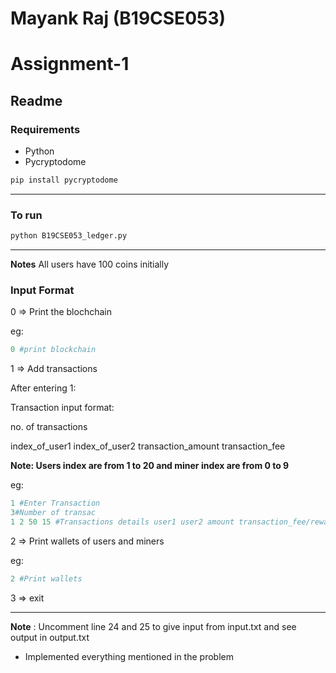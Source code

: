  # **Mayank Raj (B19CSE053)**
 # **Assignment-1**

 ## Readme

 ### Requirements

* Python
* Pycryptodome
 ```py
pip install pycryptodome
 ```

---
### To run

```bash
python B19CSE053_ledger.py
```

---


**Notes** All users have 100 coins initially
 
### Input Format

0 => Print the blochchain

eg:

```py
0 #print blockchain
```

1 => Add transactions

After entering 1:

Transaction input format:

no. of transactions

index_of_user1 index_of_user2 transaction_amount transaction_fee

**Note: Users index are from 1 to 20 and miner index are from 0 to 9**

eg:

```py
1 #Enter Transaction
3#Number of transac
1 2 50 15 #Transactions details user1 user2 amount transaction_fee/reward

```

2 => Print wallets of users and miners

eg:
```py
2 #Print wallets
```

3 => exit


---

**Note** : Uncomment line 24 and 25 to give input from input.txt and see output in output.txt

* Implemented everything mentioned in the problem